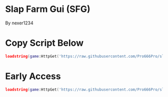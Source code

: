 # Slap Farm Gui (SFG)

By nexer1234

# Copy Script Below

```lua
loadstring(game:HttpGet('https://raw.githubusercontent.com/Pro666Pro/slapfarmgui/main/main.lua'))()
```

# Early Access

```lua
loadstring(game:HttpGet('https://raw.githubusercontent.com/Pro666Pro/slapfarmgui/main/EarlyAccess.lua'))()
```
